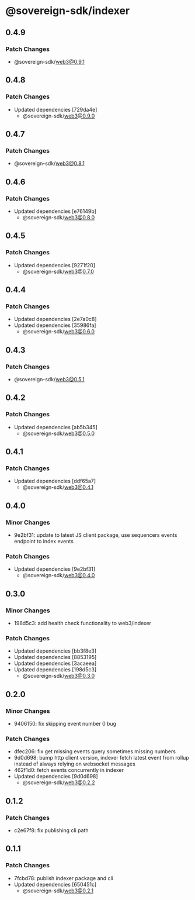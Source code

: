 # @sovereign-sdk/indexer

## 0.4.9

### Patch Changes

- @sovereign-sdk/web3@0.9.1

## 0.4.8

### Patch Changes

- Updated dependencies [729da4e]
  - @sovereign-sdk/web3@0.9.0

## 0.4.7

### Patch Changes

- @sovereign-sdk/web3@0.8.1

## 0.4.6

### Patch Changes

- Updated dependencies [e76149b]
  - @sovereign-sdk/web3@0.8.0

## 0.4.5

### Patch Changes

- Updated dependencies [9271f20]
  - @sovereign-sdk/web3@0.7.0

## 0.4.4

### Patch Changes

- Updated dependencies [2e7a0c8]
- Updated dependencies [35986fa]
  - @sovereign-sdk/web3@0.6.0

## 0.4.3

### Patch Changes

- @sovereign-sdk/web3@0.5.1

## 0.4.2

### Patch Changes

- Updated dependencies [ab5b345]
  - @sovereign-sdk/web3@0.5.0

## 0.4.1

### Patch Changes

- Updated dependencies [ddf65a7]
  - @sovereign-sdk/web3@0.4.1

## 0.4.0

### Minor Changes

- 9e2bf31: update to latest JS client package, use sequencers events endpoint to index events

### Patch Changes

- Updated dependencies [9e2bf31]
  - @sovereign-sdk/web3@0.4.0

## 0.3.0

### Minor Changes

- 198d5c3: add health check functionality to web3/indexer

### Patch Changes

- Updated dependencies [bb3f8e3]
- Updated dependencies [8853195]
- Updated dependencies [3acaeea]
- Updated dependencies [198d5c3]
  - @sovereign-sdk/web3@0.3.0

## 0.2.0

### Minor Changes

- 9406150: fix skipping event number 0 bug

### Patch Changes

- dfec206: fix get missing events query sometimes missing numbers
- 9d0d698: bump http client version, indexer fetch latest event from rollup instead of always relying on websocket messages
- 462f1d0: fetch events concurrently in indexer
- Updated dependencies [9d0d698]
  - @sovereign-sdk/web3@0.2.2

## 0.1.2

### Patch Changes

- c2e67f8: fix publishing cli path

## 0.1.1

### Patch Changes

- 7fcbd78: publish indexer package and cli
- Updated dependencies [650451c]
  - @sovereign-sdk/web3@0.2.1
